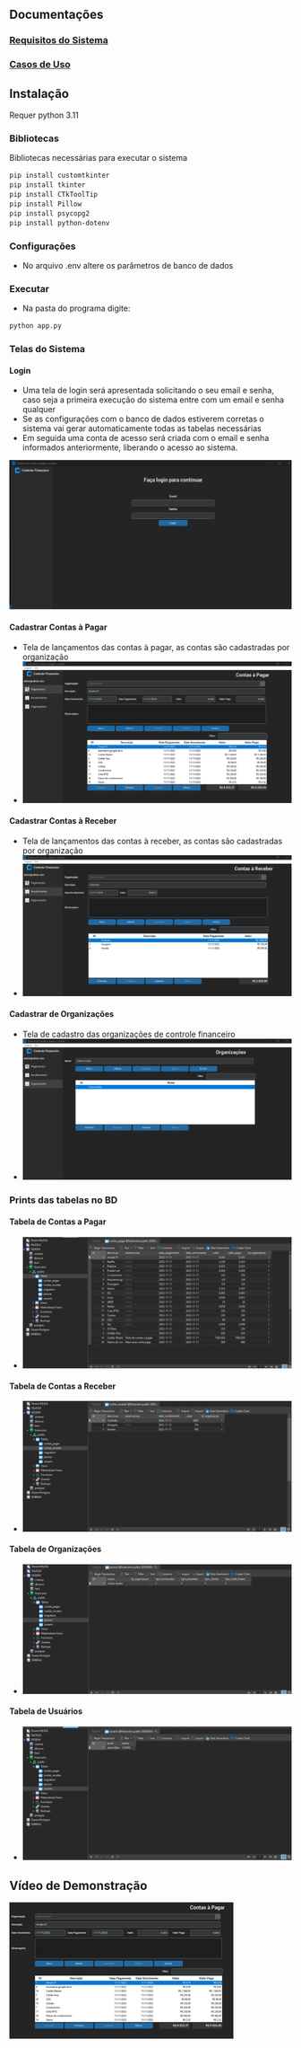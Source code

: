 
## Documentações
### [Requisitos do Sistema](./Docs/Requisitos.pdf)
### [Casos de Uso](./Docs/uso.png)
## Instalação
Requer python 3.11
### Bibliotecas
Bibliotecas necessárias para executar o sistema

```sh
pip install customtkinter
pip install tkinter
pip install CTkToolTip
pip install Pillow
pip install psycopg2
pip install python-dotenv
```
### Configurações
- No arquivo .env altere os parâmetros de banco de dados

### Executar
- Na pasta do programa digite:
```sh
python app.py
```
### Telas do Sistema
#### Login
- Uma tela de login será apresentada solicitando o seu email e senha, caso seja a primeira execução do sistema entre com um email e senha qualquer
- Se as configurações com o banco de dados estiverem corretas o sistema vai gerar automaticamente todas as tabelas necessárias
- Em seguida uma conta de acesso será criada com o email e senha informados anteriormente, liberando o acesso ao sistema.

![Login](screenshot/login.png)

#### Cadastrar Contas à Pagar
- Tela de lançamentos das contas à pagar, as contas são cadastradas por organização
- ![Contas a Pagar](screenshot/contas_pagar.png)

#### Cadastrar Contas à Receber
- Tela de lançamentos das contas à receber, as contas são cadastradas por organização
- ![Contas a Receber](screenshot/contas_receber.png)

#### Cadastrar de Organizações
- Tela de cadastro das organizações de controle financeiro
- ![Organizações](screenshot/organizacao.png)


### Prints das tabelas no BD
#### Tabela de Contas a Pagar
- ![Tabela de Contas a Pagar](screenshot/tabela_contas_pagar.png)


#### Tabela de Contas a Receber
- ![Tabela de Contas a Receber](screenshot/tabela_contas_receber.png)
  

#### Tabela de Organizações
- ![Tabela das Organizações](screenshot/tabela_organizacoes.png)

#### Tabela de Usuários
- ![Tabela de Usuárioa](screenshot/tabela_usuarios.png)


## Vídeo de Demonstração
[![Vídeo](screenshot/video.png)](https://youtu.be/YP4GqdUU0Q8)